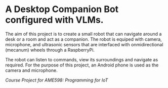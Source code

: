 # A Desktop Companion Bot configured with VLMs.

The aim of this project is to create a small robot that can navigate around a desk or a room and act as a companion. The robot is equiped with camera, microphone, and ultrasonic sensors that are interfaced with onmidirectional (mecanum) wheels through a RaspberryPi.

The robot can listen to commands, view its surroundings and navigate as required. For the purpose of this project, an Android phone is used as the camera and microphone.

*Course Project for AME598: Programming for IoT*
